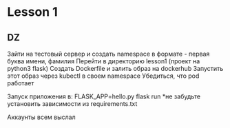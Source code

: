 # Lesson 1

## DZ

Зайти на тестовый сервер и создать namespace в формате - первая буква имени, фамилия
Перейти в директорию lesson1 (проект на python3 flask)
Создать Dockerfile и залить образ на dockerhub
Запустить этот образ через kubectl в своем namespace
Убедиться, что pod работает

Запуск приложения в: FLASK_APP=hello.py flask run
*не забудьте установить зависимости из requirements.txt

Аккаунты всем выслал
